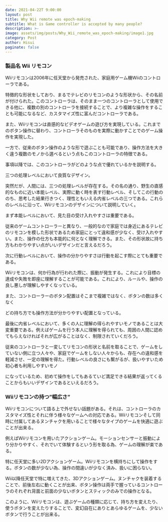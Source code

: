 ```yaml
---
date: 2021-04-22T 9:00:00
layout: post
title: Why Wii remote was epoch-making
subtitle: What is Game controller is accepted by many people?
description: >-
image: assets/img/posts/Why_Wii_remote_was_epoch-making/image1.jpg
category: Post
author: Hisui
paginate: false
---
```


### 製品名 Wii リモコン
Wiiリモコンは2006年に任天堂から発売された、家庭用ゲーム機Wiiのコントローラである。

特徴的な形状をしており、まるでテレビのリモコンのような形状から、その名前が付けられた。このコントローラは、そのまま一つのコントローラとして使用できる他に、複数の別のコントローラを接続することで、より複雑な操作をすることも可能になるなど、カスタマイズ性に富んだコントローラである。

また、Wiiリモコンは直感的なビデオゲームの遊び方を実現している。これまでのボタン操作に替わり、コントローラそのものを実際に動かすことでのゲーム操作を実現した。

一方で、従来のボタン操作のような形で遊ぶことも可能であり、操作方法を大きく違う複数のモノから選べるという点もこのコントローラの特徴である。

事項以降では、このコントローラがどのような点で優れているかを説明する。

三つの処理レベルにおいて良質なデザイン。

突然だが、人間には、三つの処理レベルが存在する。その名の通り、野生の直感的なものに近い本能レベル、実際に動く時を表す行動レベル、そしてこの行動ののち、思考した結果行きつく、理性ともいえる内省レベルの三つである。これらのレベルに沿って、Wiiリモコンのデザインについて説明していく。

まず本能レベルにおいて、見た目の受け入れやすさは重要である。

従来のゲームコントローラーと異なり、一般的なので家庭では身近にあるテレビのリモコンを模した形状であるため家庭にとって違和感が少なく、受け入れやすい。また、操作の仕方も本能的に何となく理解できる。また、その形状故に持ち方もわかりやすい点がいいデザインだと言えるだろう。

次に行動レベルにおいて、操作の分かりやすさは行動を起こす際にとても重要である。

Wiiリモコンは、何か行為が行われた際に、振動が発生する。これにより目標の達成や失敗を即座に理解することが可能である。これにより、ルールや、操作の良し悪しが理解しやすくなっている。

また、コントローラーのボタン配置はそこまで複雑ではなく、ボタンの数は多くなく

どの持ち方でも操作方法が分かりやすい配置となっている。

最後に内省レベルにおいて、多くの人に理解の得られやすいモノであることは大変重要である。例えばゲームを行う本人に理解を得られても、周囲の人間に認めてもらえなければそれが広がることはなく、制限されていくだろう。

従来のコントローラと一変してリモコンの形状と名前を取ることで、ゲームをしていない側に立つ人々や、家庭でゲームをしない人々からも、存在への違和感を軽減させ、一定の理解を得た。行動レベルの良さにも繋がるが、扱いやすいため初心者も利用しやすいモノ

になっているため、初めて操作をしてもあるていど満足できる結果が返ってくることからもいいデザインであるといえるだろう。

### Wiiリモコンの持つ”幅広さ”
Wiiリモコンについて語る上で外せない話題がある。それは、コントローラのカスタマイズ性とそれに伴う様々なゲームへの対応である。Wiiリモコンそして同時に付属してあるヌンチャクを用いることで様々なタイプのゲームを快適に遊ぶことが出来る。

例えばWiiリモコンを用いたアクションゲーム。モーションセンサーと振動により分かりやすく、それでいて体験するという形を取る為、ゲームの理解が楽である。

特に任天堂に多い2Dアクションゲーム。Wiiリモコンを横持ちにして操作をする。ボタンの数が少ない為、操作の間違いが少なく済み、扱いに困らない。

Wii以降任天堂で特に増えてきた、3Dアクションゲーム。ヌンチャクを装着することで、前後左右に動くことが出来、ボタン操作は両手で握っているコントローラのそれぞれ背面と前面の少ないボタンとスティックのみでの操作となる。

このように、Wiiリモコンは、遊ぶゲームの種類に応じて、持ち方を変えたり、使うボタンを変えたりすることで、変幻自在にありとあらゆるゲームを、少ないボタンで行うことが出来る。

